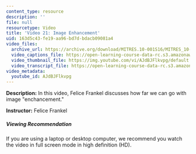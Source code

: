 ```yaml
---
content_type: resource
description: ''
file: null
resourcetype: Video
title: 'Video 21: Image Enhancement'
uid: 163d5c43-fe19-aa96-bd7d-bdacb09081a4
video_files:
  archive_url: https://archive.org/download/MITRES.10-001S16/MITRES_10-001S16_Track26_300k.mp4
  video_captions_file: https://open-learning-course-data-rc.s3.amazonaws.com/res-10-001-making-science-and-engineering-pictures-a-practical-guide-to-presenting-your-work-spring-2016/8899732f57525445b3f9d46bd4f0e682_AJdBJFlkvpg.vtt
  video_thumbnail_file: https://img.youtube.com/vi/AJdBJFlkvpg/default.jpg
  video_transcript_file: https://open-learning-course-data-rc.s3.amazonaws.com/res-10-001-making-science-and-engineering-pictures-a-practical-guide-to-presenting-your-work-spring-2016/bb620a4215d3b7aa33cd89cf04062bc4_AJdBJFlkvpg.pdf
video_metadata:
  youtube_id: AJdBJFlkvpg
---
```


**Description:** In this video, Felice Frankel discusses how far we can go with image "enchancement."

**Instructor:** Felice Frankel

##### Viewing Recommendation

If you are using a laptop or desktop computer, we recommend you watch the video in full screen mode in high definition (HD).